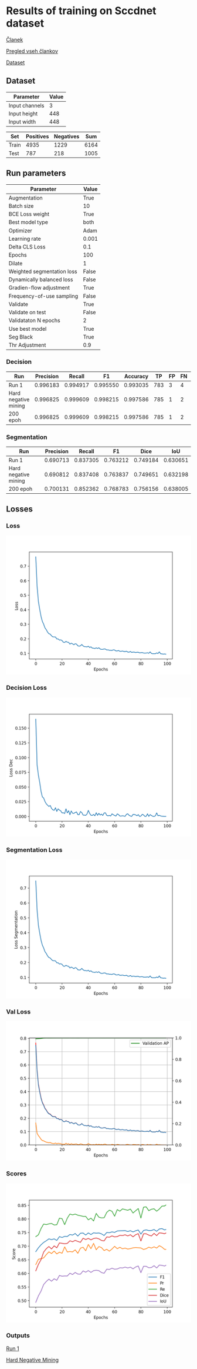 # Results of training on Sccdnet dataset

[Članek](https://www.mdpi.com/2076-3417/11/11/5074)

[Pregled vseh člankov](https://docs.google.com/spreadsheets/d/1AUmJ-JQtpvQt3Rs0maRirAxbBW6zBOBaPq1kVDSdvK0/edit?usp=sharing)

[Dataset](https://github.com/543630836/SCCDNet_crack)

## Dataset

| Parameter         | Value       |
| -----------       | ----------- |
| Input channels    | 3           |
| Input height      | 448         |
| Input width       | 448         |

| Set         | Positives   | Negatives   | Sum         |
| ----------- | ----------- | ----------- | ----------- |
| Train       | 4935        | 1229        | 6164        |
| Test        | 787         | 218         | 1005        |

## Run parameters

| Parameter                      | Value       |
| -----------                    | ----------- |
| Augmentation                   | True        |
| Batch size                     | 10          |
| BCE Loss weight                | True        |
| Best model type                | both        |
| Optimizer                      | Adam        |
| Learning rate                  | 0.001       |
| Delta CLS Loss                 | 0.1         |
| Epochs                         | 100         |
| Dilate                         | 1           |
| Weighted segmentation loss     | False       |
| Dynamically balanced loss      | False       |
| Gradien-flow adjustment        | True        |
| Frequency-of-use sampling      | False       |
| Validate                       | True        |
| Validate on test               | False       |
| Validataton N epochs           | 2           |
| Use best model                 | True        |
| Seg Black                      | True        |
| Thr Adjustment                 | 0.9         |

### Decision

| Run                  | Precision | Recall   | F1       | Accuracy | TP   | FP   | FN   | TN   |
| ---------------------| ----------| ---------| ---------|----------|------|------|------|------|
| Run 1                | 0.996183  | 0.994917 | 0.995550 | 0.993035 | 783  | 3    | 4    | 215  |
| Hard negative mining | 0.996825  | 0.999609 | 0.998215 | 0.997586 | 785  | 1    | 2    | 217  |
| 200 epoh             | 0.996825  | 0.999609 | 0.998215 | 0.997586 | 785  | 1    | 2    | 217  |

### Segmentation

| Run                  | Precision | Recall   | F1       | Dice     | IoU      |
| ---------------------| ----------| ---------| ---------|----------|----------|
| Run 1                | 0.690713  | 0.837305 | 0.763212 | 0.749184 | 0.630651 |
| Hard negative mining | 0.690812  | 0.837408 | 0.763837 | 0.749651 | 0.632198 |
| 200 epoh             | 0.700131  | 0.852362 | 0.768783 | 0.756156 | 0.638005 |

## Losses

### Loss

![Loss](./sccdnet_6/loss.png)

### Decision Loss

![Dec Loss](./sccdnet_6/loss_dec.png) 

### Segmentation Loss

![Seg Loss](./sccdnet_6/loss_seg.png)

### Val Loss

![Val Loss](./sccdnet_6/loss_val.png)

### Scores

![Scores](./sccdnet_6/scores.png)

### Outputs

[Run 1](./sccdnet_6/sccdnet_6.out)

[Hard Negative Mining](./sccdnet_6/sccdnet_6hnm.out)